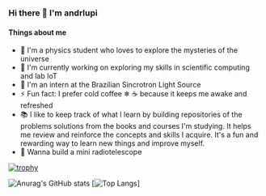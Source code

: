 ### Hi there 👋 I'm andrlupi
  #### Things about me

- 🖖 I'm a physics student who loves to explore the mysteries of the universe
- 📔 I'm currently working on exploring my skills in scientific computing and lab IoT
- 🔦 I'm an intern at the Brazilian Sincrotron Light Source
- ⚡ Fun fact: I prefer cold coffee ❄ ☕ because it keeps me awake and refreshed
- 📚 I like to keep track of what I learn by building repositories of the problems solutions from the books and courses I'm studying. It helps me review and reinforce the concepts and skills I acquire. It's a fun and rewarding way to learn new things and improve myself.
- 📡 Wanna build a mini radiotelescope


[![trophy](https://github-profile-trophy.vercel.app/?username=andrlupi&theme=onedark&row=1&no-frame=true&no-bg=true)](https://github.com/ryo-ma/github-profile-trophy)
</h2>

![Anurag's GitHub stats](https://github-readme-stats.vercel.app/api?username=andrlupi&show_icons=true&theme=dracula)
[![Top Langs](https://github-readme-stats.vercel.app/api/top-langs/?username=andrlupi&show_icons=true&theme=dracula&layout=donut)]

<!--
**andrlupi/andrlupi** is a ✨ _special_ ✨ repository because its `README.md` (this file) appears on your GitHub profile.

Here are some ideas to get you started:


###- 👯 I’m looking to collaborate on ...
###- 🤔 I’m looking for help with ...
###- 💬 Ask me about ...
###- 📫 How to reach me: ...
###- 😄 Pronouns: he/him
###
-->


